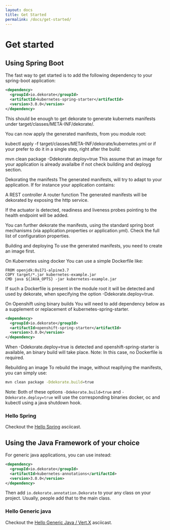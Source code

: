 ```yaml
---
layout: docs
title: Get Started
permalink: /docs/get-started/
---
```


# Get started

## Using Spring Boot
The fast way to get started is to add the following dependency to your spring-boot application:

```xml
<dependency>
  <groupId>io.dekorate</groupId>
  <artifactId>kubernetes-spring-starter</artifactId>
  <version>3.0.0</version>
</dependency>
```

This should be enough to get dekorate to generate kubernets manifests under target/classes/META-INF/dekorate/.

You can now apply the generated manifests, from you module root:

kubectl apply -f target/classes/META-INF/dekorate/kubernetes.yml
or if your prefer to do it in a single step, right after the build:

mvn clean package -Ddekorate.deploy=true
This assume that an image for your application is already availalbe if not check building and deployg section.

Dekorating the manifests
The generated manifests, will try to adapt to your application. If for instance your application contains:

A REST controller
A router function
The generated manifests will be dekorated by exposing the http service.

If the actuator is detected, readiness and liveness probes pointing to the health endpoint will be added.

You can further dekorate the manifests, using the standard spring boot mechanisms (via application.properties or application.yml). Check the full list of configuration properties.

Building and deploying
To use the generated manifests, you need to create an image first.

On Kubernetes using docker
You can use a simple Dockerfile like:

```
FROM openjdk:8u171-alpine3.7
COPY target/*.jar kubernetes-example.jar
CMD java ${JAVA_OPTS} -jar kubernetes-example.jar
```

If such a Dockerfile is present in the module root it will be detected and used by dekorate, when specifying the option -Ddekorate.deploy=true.

On Openshift using binary builds
You will need to add dependency below as a supplement or replacement of kubernetes-spring-starter.

```xml
<dependency>
  <groupId>io.dekorate</groupId>
  <artifactId>openshift-spring-starter</artifactId>
  <version>3.0.0</version>
</dependency>
```

When -Ddekorate.deploy=true is detected and openshift-spring-starter is available, an binary build will take place. Note: In this case, no Dockerfile is required.

Rebuilding an image
To rebuild the image, without reapllying the manifests, you can simply use:

```sh
mvn clean package -Ddekorate.build=true
```
Note: Both of these options `-Ddekorate.build=true` and `-Ddekorate.deploy=true` will use the corresponding binaries docker, oc and kubectl using a java shutdown hook.

### Hello Spring 

Checkout the [Hello Spring]({{site.baseurl}}/docs/spring-boot) asciicast.

## Using the Java Framework of your choice

For generic java applications, you can use instead:

```xml
<dependency>
  <groupId>io.dekorate</groupId>
  <artifactId>kubernetes-annotations</artifactId>
  <version>3.0.0</version>
</dependency>
```

Then add `io.dekorate.annotation.Dekorate` to your any class on your project. Usually, people add that to the main class.

### Hello Generic java

Checkout the [Hello Generic Java / Vert.X]({{site.baseurl}}/docs/generic-java-application) asciicast.

